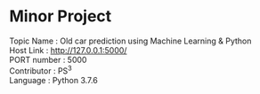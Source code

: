 # Minor Project
Topic Name : Old car prediction using Machine Learning &amp; Python
<br>
Host Link : http://127.0.0.1:5000/
<br>
PORT number : 5000
<br>
Contributor : PS<sup>3</sup>
<br>
Language : Python 3.7.6 
